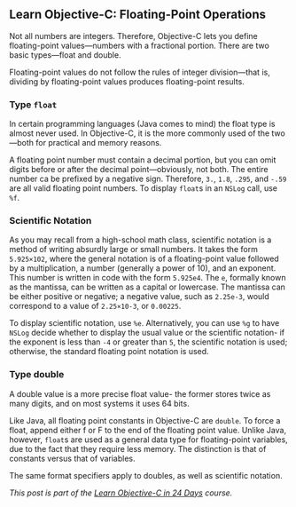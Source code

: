 ## Learn Objective-C: Floating-Point Operations

Not all numbers are integers. Therefore, Objective-C lets you define floating-point values—numbers with a fractional portion. There are two basic types—float and double.

Floating-point values do not follow the rules of integer division—that is, dividing by floating-point values produces floating-point results.

### Type `float`

In certain programming languages (Java comes to mind) the float type is almost never used. In Objective-C, it is the more commonly used of the two—both for practical and memory reasons.

A floating point number must contain a decimal portion, but you can omit digits before or after the decimal point—obviously, not both. The entire number ca be prefixed by a negative sign. Therefore, `3.`, `1.8`, `.295`, and `-.59` are all valid floating point numbers. To display `float`s in an `NSLog` call, use `%f`.

### Scientific Notation

As you may recall from a high-school math class, scientific notation is a method of writing absurdly large or small numbers. It takes the form `5.925×102`, where the general notation is of a floating-point value followed by a multiplication, a number (generally a power of 10), and an exponent. This number is written in code with the form `5.925e4`. The `e`, formally known as the mantissa, can be written as a capital or lowercase. The mantissa can be either positive or negative; a negative value, such as `2.25e-3`, would correspond to a value of `2.25×10-3`, or `0.00225`.

To display scientific notation, use `%e`. Alternatively, you can use `%g` to have `NSLog` decide whether to display the usual value or the scientific notation- if the exponent is less than `-4` or greater than `5`, the scientific notation is used; otherwise, the standard floating point notation is used.

### Type double

A double value is a more precise float value- the former stores twice as many digits, and on most systems it uses 64 bits.

Like Java, all floating point constants in Objective-C are `double`. To force a float, append either f or F to the end of the floating point value. Unlike Java, however, `float`s are used as a general data type for floating-point variables, due to the fact that they require less memory. The distinction is that of constants versus that of variables.

The same format specifiers apply to doubles, as well as scientific notation.

*This post is part of the [Learn Objective-C in 24 Days](38.md) course.*
